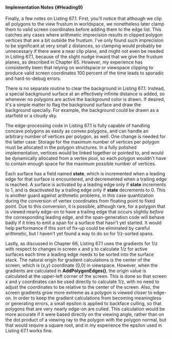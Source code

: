 #### Implementation Notes {#Heading9}

Finally, a few notes on Listing 67.1. First, you'll notice that although
we clip all polygons to the view frustum in worldspace, we nonetheless
later clamp them to valid screen coordinates before adding them to the
edge list. This catches any cases where arithmetic imprecision results
in clipped polygon vertices that are a bit outside the frustum. I've
only found such imprecision to be significant at very small z distances,
so clamping would probably be unnecessary if there were a near clip
plane, and might not even be needed in Listing 67.1, because of the
slight nudge inward that we give the frustum planes, as described in
Chapter 65. However, my experience has consistently been that relying on
worldspace or viewspace clipping to produce valid screen coordinates 100
percent of the time leads to sporadic and hard-to-debug errors.

There is no separate routine to clear the background in Listing 67.1.
Instead, a special background surface at an effectively infinite
distance is added, so whenever no polygons are active the background
color is drawn. If desired, it's a simple matter to flag the background
surface and draw the background specially. For example, the background
could be drawn as a starfield or a cloudy sky.

The edge-processing code in Listing 67.1 is fully capable of handling
concave polygons as easily as convex polygons, and can handle an
arbitrary number of vertices per polygon, as well. One change is needed
for the latter case: Storage for the maximum number of vertices per
polygon must be allocated in the polygon structures. In a fully polished
implementation, vertices would be linked together or pointed to, and
would be dynamically allocated from a vertex pool, so each polygon
wouldn't have to contain enough space for the maximum possible number of
vertices.

Each surface has a field named **state**, which is incremented when a
leading edge for that surface is encountered, and decremented when a
trailing edge is reached. A surface is activated by a leading edge only
if **state** increments to 1, and is deactivated by a trailing edge only
if **state** decrements to 0. This is another guard against arithmetic
problems, in this case quantization during the conversion of vertex
coordinates from floating point to fixed point. Due to this conversion,
it is possible, although rare, for a polygon that is viewed nearly
edge-on to have a trailing edge that occurs slightly *before* the
corresponding leading edge, and the span-generation code will behave
badly if it tries to emit a span for a surface that hasn't yet started.
It would help performance if this sort of fix-up could be eliminated by
careful arithmetic, but I haven't yet found a way to do so for
1/z-sorted spans.

Lastly, as discussed in Chapter 66, Listing 67.1 uses the gradients for
1/z with respect to changes in screen x and y to calculate 1/z for
active surfaces each time a leading edge needs to be sorted into the
surface stack. The natural origin for gradient calculations is the
center of the screen, which is (x,y) coordinate (0,0) in viewspace.
However, when the gradients are calculated in **AddPolygonEdges()**, the
origin value is calculated at the upper-left corner of the screen. This
is done so that screen x and y coordinates can be used directly to
calculate 1/z, with no need to adjust the coordinates to be relative to
the center of the screen. Also, the screen gradients grow more extreme
as a polygon is viewed closer to edge-on. In order to keep the gradient
calculations from becoming meaningless or generating errors, a small
epsilon is applied to backface culling, so that polygons that are very
nearly edge-on are culled. This calculation would be more accurate if it
were based directly on the viewing angle, rather than on the dot product
of a viewing ray to the polygon with the polygon normal, but that would
require a square root, and in my experience the epsilon used in Listing
67.1 works fine.
